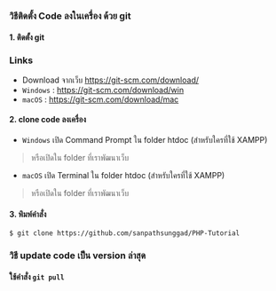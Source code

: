 ### วิธีติดตั้ง Code ลงในเครื่อง ด้วย git
#### 1. ติดตั้ง git 
### Links
- Download จากเว็บ https://git-scm.com/download/
- `Windows` : <https://git-scm.com/download/win>
- `macOS` : <https://git-scm.com/download/mac>
#### 2. clone code ลงเครื่อง 
- `Windows` เปิด Command Prompt ใน folder htdoc (สำหรับใครที่ใช้ XAMPP)
> หรือเปิดใน folder ที่เราพัฒนาเว็บ
- `macOS` เปิด Terminal ใน folder htdoc (สำหรับใครที่ใช้ XAMPP)
> หรือเปิดใน folder ที่เราพัฒนาเว็บ
#### 3. พิมพ์คำสั่ง 
`$ git clone https://github.com/sanpathsunggad/PHP-Tutorial`
### วิธี update code เป็น version ล่าสุด
#### ใช้คำสั่ง `git pull`
